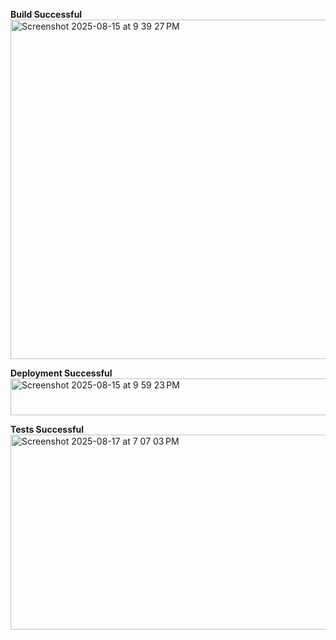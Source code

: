 **Build Successful**
<img width="927" height="543" alt="Screenshot 2025-08-15 at 9 39 27 PM" src="https://github.com/user-attachments/assets/5eec284b-6a36-4f0e-9b9d-6c4446b859c8" />

**Deployment Successful**
<img width="883" height="59" alt="Screenshot 2025-08-15 at 9 59 23 PM" src="https://github.com/user-attachments/assets/86b3e5d3-5756-475b-abbc-9b570701ab7d" />

**Tests Successful**
<img width="1830" height="312" alt="Screenshot 2025-08-17 at 7 07 03 PM" src="https://github.com/user-attachments/assets/1a527821-6ee1-462d-a979-f4be0c93cecf" />

